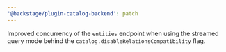 ```yaml
---
'@backstage/plugin-catalog-backend': patch
---
```


Improved concurrency of the `entities` endpoint when using the streamed query mode behind the `catalog.disableRelationsCompatibility` flag.
